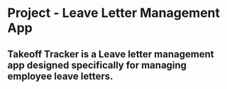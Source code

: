 # Project - Leave Letter Management App
## Takeoff Tracker is a Leave letter management app designed specifically for managing employee leave letters.
